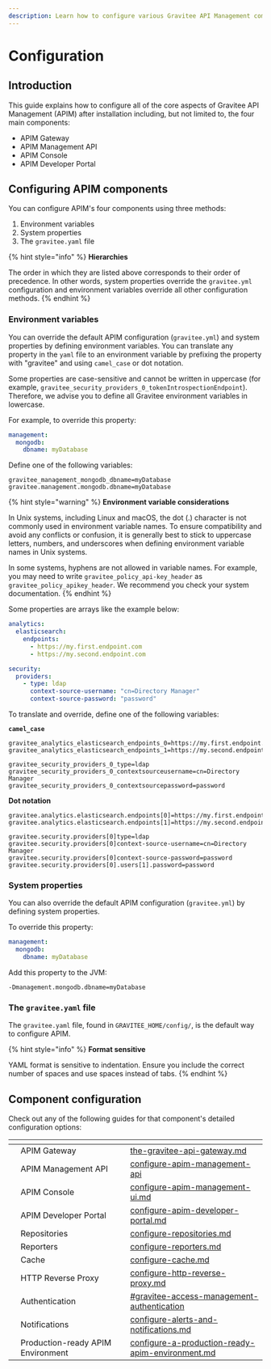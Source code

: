 ```yaml
---
description: Learn how to configure various Gravitee API Management components
---
```


# Configuration

## Introduction

This guide explains how to configure all of the core aspects of Gravitee API Management (APIM) after installation including, but not limited to, the four main components:

* APIM Gateway
* APIM Management API
* APIM Console
* APIM Developer Portal

## Configuring APIM components

You can configure APIM's four components using three methods:

1. Environment variables
2. System properties&#x20;
3. The `gravitee.yaml` file

{% hint style="info" %}
**Hierarchies**

The order in which they are listed above corresponds to their order of precedence. In other words, system properties override the `gravitee.yml` configuration and environment variables override all other configuration methods.
{% endhint %}

### Environment variables

You can override the default APIM configuration (`gravitee.yml`) and system properties by defining environment variables. You can translate any property in the `yaml` file to an environment variable by prefixing the property with "gravitee" and using `camel_case` or dot notation.

Some properties are case-sensitive and cannot be written in uppercase (for example, `gravitee_security_providers_0_tokenIntrospectionEndpoint`). Therefore, we advise you to define all Gravitee environment variables in lowercase.

For example, to override this property:

```yaml
management:
  mongodb:
    dbname: myDatabase
```

Define one of the following variables:

```
gravitee_management_mongodb_dbname=myDatabase
gravitee.management.mongodb.dbname=myDatabase
```

{% hint style="warning" %}
**Environment variable considerations**

In Unix systems, including Linux and macOS, the dot (.) character is not commonly used in environment variable names. To ensure compatibility and avoid any conflicts or confusion, it is generally best to stick to uppercase letters, numbers, and underscores when defining environment variable names in Unix systems.

In some systems, hyphens are not allowed in variable names. For example, you may need to write `gravitee_policy_api-key_header` as `gravitee_policy_apikey_header`. We recommend you check your system documentation.
{% endhint %}

Some properties are arrays like the example below:

```yaml
analytics:
  elasticsearch:
    endpoints:
      - https://my.first.endpoint.com
      - https://my.second.endpoint.com

security:
  providers:
    - type: ldap
      context-source-username: "cn=Directory Manager"
      context-source-password: "password"
```

To translate and override, define one of the following variables:

**`camel_case`**

```
gravitee_analytics_elasticsearch_endpoints_0=https://my.first.endpoint.com
gravitee_analytics_elasticsearch_endpoints_1=https://my.second.endpoint.com

gravitee_security_providers_0_type=ldap
gravitee_security_providers_0_contextsourceusername=cn=Directory Manager
gravitee_security_providers_0_contextsourcepassword=password
```

**Dot notation**

```
gravitee.analytics.elasticsearch.endpoints[0]=https://my.first.endpoint.com
gravitee.analytics.elasticsearch.endpoints[1]=https://my.second.endpoint.com

gravitee.security.providers[0]type=ldap
gravitee.security.providers[0]context-source-username=cn=Directory Manager
gravitee.security.providers[0]context-source-password=password
gravitee.security.providers[0].users[1].password=password
```

### System properties

You can also override the default APIM configuration (`gravitee.yml`) by defining system properties.

To override this property:

```yaml
management:
  mongodb:
    dbname: myDatabase
```

Add this property to the JVM:

```
-Dmanagement.mongodb.dbname=myDatabase
```

### The `gravitee.yaml` file

The `gravitee.yaml` file, found in `GRAVITEE_HOME/config/`, is the default way to configure APIM.

{% hint style="info" %}
**Format sensitive**

YAML format is sensitive to indentation. Ensure you include the correct number of spaces and use spaces instead of tabs.
{% endhint %}

## Component configuration

Check out any of the following guides for that component's detailed configuration options:

<table data-view="cards"><thead><tr><th></th><th></th><th></th><th data-hidden data-card-target data-type="content-ref"></th></tr></thead><tbody><tr><td></td><td>APIM Gateway</td><td></td><td><a href="components/the-gravitee-api-gateway.md">the-gravitee-api-gateway.md</a></td></tr><tr><td></td><td>APIM Management API</td><td></td><td><a href="configure-apim-management-api/">configure-apim-management-api</a></td></tr><tr><td></td><td>APIM Console</td><td></td><td><a href="configure-apim-management-ui.md">configure-apim-management-ui.md</a></td></tr><tr><td></td><td>APIM Developer Portal</td><td></td><td><a href="configure-apim-developer-portal.md">configure-apim-developer-portal.md</a></td></tr><tr><td></td><td>Repositories</td><td></td><td><a href="configure-repositories.md">configure-repositories.md</a></td></tr><tr><td></td><td>Reporters</td><td></td><td><a href="configure-reporters.md">configure-reporters.md</a></td></tr><tr><td></td><td>Cache</td><td></td><td><a href="configure-cache.md">configure-cache.md</a></td></tr><tr><td></td><td>HTTP Reverse Proxy</td><td></td><td><a href="configure-http-reverse-proxy.md">configure-http-reverse-proxy.md</a></td></tr><tr><td></td><td>Authentication</td><td></td><td><a href="../../guides/administration/authentication-and-sso.md#gravitee-access-management-authentication">#gravitee-access-management-authentication</a></td></tr><tr><td></td><td>Notifications</td><td></td><td><a href="../../guides/api-measurement-tracking-and-analytics/configure-alerts-and-notifications.md">configure-alerts-and-notifications.md</a></td></tr><tr><td></td><td>Production-ready APIM Environment</td><td></td><td><a href="configure-a-production-ready-apim-environment.md">configure-a-production-ready-apim-environment.md</a></td></tr></tbody></table>
